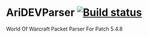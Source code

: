 AriDEVParser    [![Build status](https://ci.appveyor.com/api/projects/status/d59oxdh1jtwqw06l)](https://ci.appveyor.com/project/AriDEV/aridevparser)
============


World Of Warcraft Packet Parser For Patch 5.4.8
